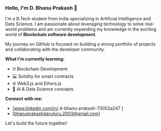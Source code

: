 ### Hello, I'm D. Bhanu Prakash 👋

I'm a B.Tech student from India specializing in Artificial Intelligence and Data Science. I am passionate about leveraging technology to solve real-world problems and am currently expanding my knowledge in the exciting world of **Blockchain software development**.

My journey on GitHub is focused on building a strong portfolio of projects and collaborating with the developer community.

**What I'm currently learning:**
- ⛓️ Blockchain Development
- 💻 Solidity for smart contracts
- 🌐 Web3.js and Ethers.js
- 🧠 AI & Data Science concepts

**Connect with me:**
- [www.linkedin.com/in/
d-bhanu-prakash-73052a247
] 
- [bhanuprakashdavuluru.2003@gmail.com]

Let's build the future together!

<!---
BhanuPrakashDavuluru/BhanuPrakashDavuluru is a ✨ special ✨ repository because its `README.md` (this file) appears on your GitHub profile.
You can click the Preview link to take a look at your changes.
--->
